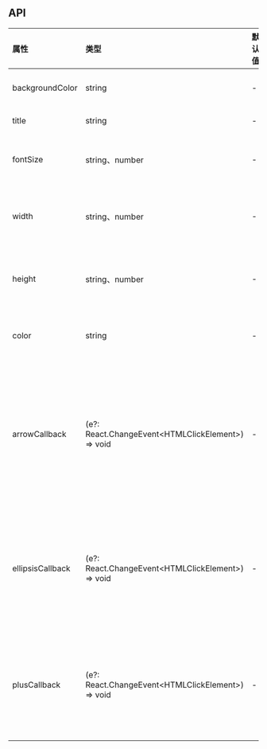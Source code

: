 ## API

| 属性               | 类型              | 默认值   | 说明                                                  |
| :-----------     | :------          | :------- | :---------------------------------------------------- |
| backgroundColor  | string           | -        | 背景色                                                    |
| title            | string           | -        | 标题                                                    |
| fontSize         | string、number    | -        | 字体大小                                                   |
| width            | string、number    | -        | 输入框框度                                                   |
| height           | string、number    | -        | 输入框高度                                                   |
| color            | string            | -        | 字体颜色                                                   |
| arrowCallback     | (e?: React.ChangeEvent&lt;HTMLClickElement&gt;) => void | -  | 点击箭头和标题的回调函数  |
| ellipsisCallback     | (e?: React.ChangeEvent&lt;HTMLClickElement&gt;) => void | -  | 点击省略号的回调函数  |
| plusCallback     | (e?: React.ChangeEvent&lt;HTMLClickElement&gt;) => void | -  | 点击加号的回调函数  |
